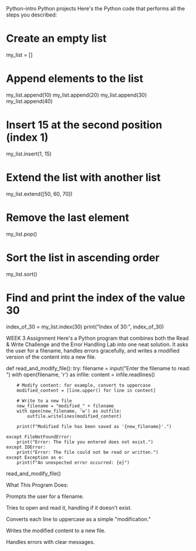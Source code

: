  Python-intro
Python projects
Here's the Python code that performs all the steps you described:

# Create an empty list
my_list = []

# Append elements to the list
my_list.append(10)
my_list.append(20)
my_list.append(30)
my_list.append(40)

# Insert 15 at the second position (index 1)
my_list.insert(1, 15)

# Extend the list with another list
my_list.extend([50, 60, 70])

# Remove the last element
my_list.pop()

# Sort the list in ascending order
my_list.sort()

# Find and print the index of the value 30
index_of_30 = my_list.index(30)
print("Index of 30:", index_of_30)

WEEK 3 Assignment 
Here's a Python program that combines both the Read & Write Challenge and the Error Handling Lab into one neat solution. It asks the user for a filename, handles errors gracefully, and writes a modified version of the content into a new file.

def read_and_modify_file():
    try:
        filename = input("Enter the filename to read: ")
        with open(filename, 'r') as infile:
            content = infile.readlines()

        # Modify content: for example, convert to uppercase
        modified_content = [line.upper() for line in content]

        # Write to a new file
        new_filename = "modified_" + filename
        with open(new_filename, 'w') as outfile:
            outfile.writelines(modified_content)

        print(f"Modified file has been saved as '{new_filename}'.")

    except FileNotFoundError:
        print("Error: The file you entered does not exist.")
    except IOError:
        print("Error: The file could not be read or written.")
    except Exception as e:
        print(f"An unexpected error occurred: {e}")

read_and_modify_file()

What This Program Does:

Prompts the user for a filename.

Tries to open and read it, handling if it doesn't exist.

Converts each line to uppercase as a simple "modification."

Writes the modified content to a new file.

Handles errors with clear messages.





